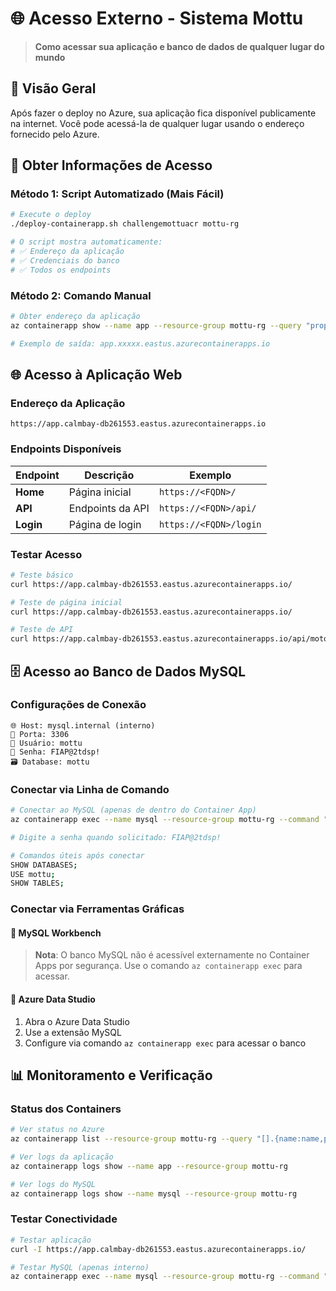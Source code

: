 # 🌐 Acesso Externo - Sistema Mottu

> **Como acessar sua aplicação e banco de dados de qualquer lugar do mundo**

## 🎯 **Visão Geral**

Após fazer o deploy no Azure, sua aplicação fica disponível publicamente na internet. Você pode acessá-la de qualquer lugar usando o endereço fornecido pelo Azure.

## 🚀 **Obter Informações de Acesso**

### **Método 1: Script Automatizado (Mais Fácil)**
```bash
# Execute o deploy
./deploy-containerapp.sh challengemottuacr mottu-rg

# O script mostra automaticamente:
# ✅ Endereço da aplicação
# ✅ Credenciais do banco
# ✅ Todos os endpoints
```

### **Método 2: Comando Manual**
```bash
# Obter endereço da aplicação
az containerapp show --name app --resource-group mottu-rg --query "properties.configuration.ingress.fqdn" -o tsv

# Exemplo de saída: app.xxxxx.eastus.azurecontainerapps.io
```

## 🌐 **Acesso à Aplicação Web**

### **Endereço da Aplicação**
```
https://app.calmbay-db261553.eastus.azurecontainerapps.io
```

### **Endpoints Disponíveis**
| Endpoint | Descrição | Exemplo |
|----------|-----------|---------|
| **Home** | Página inicial | `https://<FQDN>/` |
| **API** | Endpoints da API | `https://<FQDN>/api/` |
| **Login** | Página de login | `https://<FQDN>/login` |

### **Testar Acesso**
```bash
# Teste básico
curl https://app.calmbay-db261553.eastus.azurecontainerapps.io/

# Teste de página inicial
curl https://app.calmbay-db261553.eastus.azurecontainerapps.io/

# Teste de API
curl https://app.calmbay-db261553.eastus.azurecontainerapps.io/api/motos
```

## 🗄️ **Acesso ao Banco de Dados MySQL**

### **Configurações de Conexão**
```
🌐 Host: mysql.internal (interno)
🔌 Porta: 3306
👤 Usuário: mottu
🔑 Senha: FIAP@2tdsp!
🗃️ Database: mottu
```

### **Conectar via Linha de Comando**
```bash
# Conectar ao MySQL (apenas de dentro do Container App)
az containerapp exec --name mysql --resource-group mottu-rg --command "mysql -u mottu -p"

# Digite a senha quando solicitado: FIAP@2tdsp!

# Comandos úteis após conectar
SHOW DATABASES;
USE mottu;
SHOW TABLES;
```

### **Conectar via Ferramentas Gráficas**

#### **🔧 MySQL Workbench**
> **Nota**: O banco MySQL não é acessível externamente no Container Apps por segurança. Use o comando `az containerapp exec` para acessar.

#### **🔧 Azure Data Studio**
1. Abra o Azure Data Studio
2. Use a extensão MySQL
3. Configure via comando `az containerapp exec` para acessar o banco

## 📊 **Monitoramento e Verificação**

### **Status dos Containers**
```bash
# Ver status no Azure
az containerapp list --resource-group mottu-rg --query "[].{name:name,provisioningState:properties.provisioningState,state:properties.runningStatus}"

# Ver logs da aplicação
az containerapp logs show --name app --resource-group mottu-rg

# Ver logs do MySQL
az containerapp logs show --name mysql --resource-group mottu-rg
```

### **Testar Conectividade**
```bash
# Testar aplicação
curl -I https://app.calmbay-db261553.eastus.azurecontainerapps.io/

# Testar MySQL (apenas interno)
az containerapp exec --name mysql --resource-group mottu-rg --command "mysqladmin ping"
```

